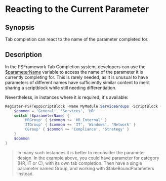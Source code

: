 ﻿---
sidebar_position: 1
---

# Reacting to the Current Parameter

## Synopsis

Tab completion can react to the name of the parameter completed for.

## Description

In the PSFramework Tab Completion system, developers can use the [$parameterName](../Basics/special-variables.md) variable to access the name of the parameter it is currently completing for.
This is rarely needed, as it is unusual to have parameters of different names have sufficiently similar content to merit sharing a scriptblock while still needing differentiation.

Nevertheless, in instances where it _is_ required, it's available:

```powershell
Register-PSFTeppScriptBlock -Name MyModule.ServiceGroups -ScriptBlock {
    $common = 'General', 'Services', 'HR'
    switch ($parameterName) {
        'HRGroup' { $common += 'HR_Internal' }
        'ITGroup' { $common += 'IT', 'Windows', 'Network' }
        'CGroup' { $common += 'Compliance', 'Strategy' }
    }
    $common
}
```

> In many such instances it is better to reconsider the parameter design. In the example above, you could have parameter for category (HR, IT or C), with its own tab completion. Then have a single parameter named Group, and working with $fakeBoundParameters instead.
